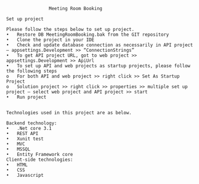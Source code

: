 					Meeting Room Booking

	Set up project

	Please follow the steps below to set up project.
	•	Restore DB MeetingRoomBooking.bak from the GIT repository 
	•	Clone the project in your IDE
	•	Check and update database connection as necessarily in API project – appsettings.Development >> “ConnectionStrings”
	•	To get API project URL, got to web project >> appsettings.Development >> ApiUrl
	•	To set up API and web projects as startup projects, please follow the following steps
	o	For both API and web project >> right click >> Set As Startup Project 
	o	Solution project >> right click >> properties >> multiple set up project – select web project and API project >> start
	•	Run project


	Technologies used in this project are as below.

	Backend technology: 
	•	.Net core 3.1
	•	REST API
	•	Xunit test
	•	MVC
	•	MSSQL
	•	Entity Framework core
	Client-side technologies: 
	•	HTML
	•	CSS
	•	Javascript
